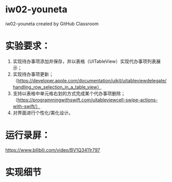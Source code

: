 # iw02-youneta
iw02-youneta created by GitHub Classroom
# 实验要求：
1. 实现待办事项添加并保存，并以表格（UITableView）实现代办事项列表展示；
2. 实现待办事项更新；（https://developer.apple.com/documentation/uikit/uitableviewdelegate/handling_row_selection_in_a_table_view）
3. 支持以表格中单元格右划的方式完成某个代办事项删除；（https://programmingwithswift.com/uitableviewcell-swipe-actions-with-swift/）
4. 对界面进行个性化/美化设计。
# 运行录屏：
https://www.bilibili.com/video/BV1Q3411r797
# 实现细节
